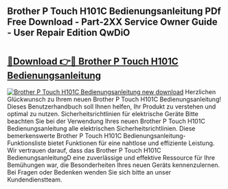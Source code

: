 ## Brother P Touch H101C Bedienungsanleitung PDf Free Download - Part-2XX Service Owner Guide - User Repair Edition QwDiO

# <h2><a href="http://df4qte9.blite.top/?on=Brother+P+Touch+H101C+Bedienungsanleitung">🔗Download 👉🔴 Brother P Touch H101C Bedienungsanleitung</a></h2>

[![Brother P Touch H101C Bedienungsanleitung new download](https://i.imgur.com/lujVjoI.png)](http://df4qte9.blite.top/?on=Brother+P+Touch+H101C+Bedienungsanleitung)
Herzlichen Glückwunsch zu Ihrem neuen Brother P Touch H101C Bedienungsanleitung! Dieses Benutzerhandbuch soll Ihnen helfen, Ihr Produkt zu verstehen und optimal zu nutzen. Sicherheitsrichtlinien für elektrische Geräte Bitte beachten Sie bei der Verwendung Ihres neuen Brother P Touch H101C Bedienungsanleitung alle elektrischen Sicherheitsrichtlinien. Diese bemerkenswerte Brother P Touch H101C Bedienungsanleitung-Funktionsliste bietet Funktionen für eine nahtlose und effiziente Leistung. Wir vertrauen darauf, dass das Brother P Touch H101C BedienungsanleitungD eine zuverlässige und effektive Ressource für Ihre Bemühungen war, die Besonderheiten Ihres neuen Geräts kennenzulernen. Bei Fragen oder Bedenken wenden Sie sich bitte an unser Kundendienstteam.
